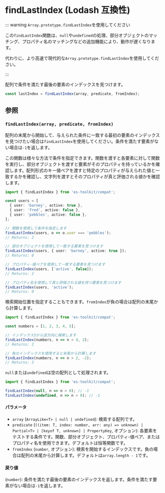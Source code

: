 # findLastIndex (Lodash 互換性)

::: warning `Array.prototype.findLastIndex`を使用してください

この`findLastIndex`関数は、`null`や`undefined`の処理、部分オブジェクトのマッチング、プロパティ名のマッチングなどの追加機能により、動作が遅くなります。

代わりに、より高速で現代的な`Array.prototype.findLastIndex`を使用してください。

:::

配列で条件を満たす最後の要素のインデックスを見つけます。

```typescript
const lastIndex = findLastIndex(array, predicate, fromIndex);
```

## 参照

### `findLastIndex(array, predicate, fromIndex)`

配列の末尾から開始して、与えられた条件に一致する最初の要素のインデックスを見つけたい場合は`findLastIndex`を使用してください。条件を満たす要素がない場合は`-1`を返します。

この関数は様々な方法で条件を指定できます。関数を渡すと各要素に対して関数を実行し、部分オブジェクトを渡すと要素がそのプロパティを持っているかを確認します。配列形式のキー値ペアを渡すと特定のプロパティが与えられた値と一致するかを確認し、文字列を渡すとそのプロパティが真と評価される値かを確認します。

```typescript
import { findLastIndex } from 'es-toolkit/compat';

const users = [
  { user: 'barney', active: true },
  { user: 'fred', active: false },
  { user: 'pebbles', active: false },
];

// 関数を使用して条件を指定します
findLastIndex(users, o => o.user === 'pebbles');
// Returns: 2

// 部分オブジェクトを使用して一致する要素を見つけます
findLastIndex(users, { user: 'barney', active: true });
// Returns: 0

// プロパティ-値ペアを使用して一致する要素を見つけます
findLastIndex(users, ['active', false]);
// Returns: 2

// プロパティ名を使用して真と評価される値を持つ要素を見つけます
findLastIndex(users, 'active');
// Returns: 0
```

検索開始位置を指定することもできます。`fromIndex`が負の場合は配列の末尾から計算します。

```typescript
import { findLastIndex } from 'es-toolkit/compat';

const numbers = [1, 2, 3, 4, 5];

// インデックス3から逆方向に検索します
findLastIndex(numbers, n => n < 4, 2);
// Returns: 2

// 負のインデックスを使用すると末尾から計算します
findLastIndex(numbers, n => n > 2, -2);
// Returns: 3
```

`null`または`undefined`は空の配列として処理されます。

```typescript
import { findLastIndex } from 'es-toolkit/compat';

findLastIndex(null, n => n > 0); // -1
findLastIndex(undefined, n => n > 0); // -1
```

#### パラメータ

- `array` (`ArrayLike<T> | null | undefined`): 検索する配列です。
- `predicate` (`((item: T, index: number, arr: any) => unknown) | Partial<T> | [keyof T, unknown] | PropertyKey`, オプション): 各要素をテストする条件です。関数、部分オブジェクト、プロパティ-値ペア、またはプロパティ名を使用できます。デフォルトは恒等関数です。
- `fromIndex` (`number`, オプション): 検索を開始するインデックスです。負の場合は配列の末尾から計算します。デフォルトは`array.length - 1`です。

#### 戻り値

(`number`): 条件を満たす最後の要素のインデックスを返します。条件を満たす要素がない場合は`-1`を返します。
